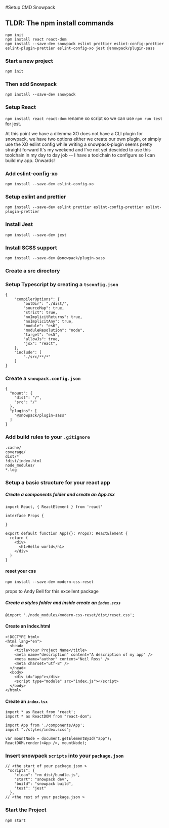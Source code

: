 #Setup CMD Snowpack


## TLDR: The npm install commands

```
npm init
npm install react react-dom
npm install --save-dev snowpack eslint prettier eslint-config-prettier eslint-plugin-prettier eslint-config-xo jest @snowpack/plugin-sass
```




### Start a new project

`npm init`

### Then add Snowpack
`npm install --save-dev snowpack`
### Setup React
`npm install react react-dom`
rename xo script so we can use `npm run test` for jest.

At this point we have a dilemma XO does not have a CLI plugin for snowpack, we have two options either we create our own plugin, or simply use the XO eslint config while writing a snowpack-plugin seems pretty straight forward It's my weekend and I've not yet descided to use this toolchain in my day to day job -- I have a toolchain to configure so I can build my app. Onwards!

### Add eslint-config-xo
`npm install --save-dev eslint-config-xo`

### Setup eslint and prettier

`npm install --save-dev eslint prettier eslint-config-prettier eslint-plugin-prettier`

### Install Jest

`npm install --save-dev jest`

### Install SCSS support

`npm install --save-dev @snowpack/plugin-sass`

### Create a src directory 

### Setup Typescript by creating a `tsconfig.json`

```
{
    "compilerOptions": {
        "outDir": "./dist/",
        "sourceMap": true,
        "strict": true,
        "noImplicitReturns": true,
        "noImplicitAny": true,
        "module": "es6",
        "moduleResolution": "node",
        "target": "es5",
        "allowJs": true,
        "jsx": "react",
    },
    "include": [
        "./src/**/*"
    ]
}
```

### Create a `snowpack.config.json`


```
{
  "mount": {
    "dist": "/",
    "src": "/"
  },
  "plugins": [
    "@snowpack/plugin-sass"
  ]
}
```


### Add build rules to your `.gitignore`

```
.cache/
coverage/
dist/*
!dist/index.html
node_modules/
*.log
```


### Setup a basic structure for your react app

##### Create a components folder and create an App.tsx

```
import React, { ReactElement } from 'react'

interface Props {

}

export default function App({}: Props): ReactElement {
  return (
    <div>
      <h1>Hello world</h1>
    </div>
  )
}

```


#### reset your css

`npm install --save-dev modern-css-reset` 

props to Andy Bell for this excellent package

##### Create a styles folder and inside create an `index.scss`

```
@import './node_modules/modern-css-reset/dist/reset.css';
```


#### Create an index.html

```
<!DOCTYPE html>
<html lang="en">
  <head>
    <title>Your Project Name</title>
    <meta name="description" content="A description of my app" />
    <meta name="author" content="Neil Ross" />
    <meta charset="utf-8" />
  </head>
  <body>
    <div id="app"></div>
    <script type="module" src="index.js"></script>
  </body>
</html>
```

#### Create an `index.tsx`


```
import * as React from 'react';
import * as ReactDOM from "react-dom";

import App from './components/App';
import "./styles/index.scss";

var mountNode = document.getElementById("app");
ReactDOM.render(<App />, mountNode);
```


### Insert snowpack `scripts` into your `package.json`

```
// <the start of your package.json >
 "scripts": {
    "clean": "rm dist/bundle.js",
    "start": "snowpack dev",
    "build": "snowpack build",
    "test": "jest"
  },
// <the rest of your package.json >
```


### Start the Project

`npm start`










